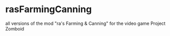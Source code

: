 # rasFarmingCanning
all versions of the mod "ra's Farming &amp; Canning" for the video game Project Zomboid 
